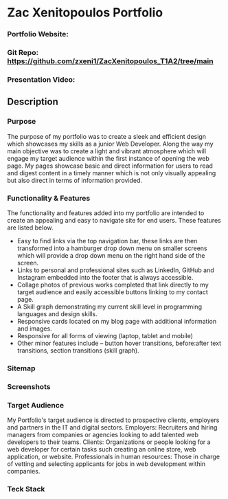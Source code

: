 # Zac Xenitopoulos Portfolio 

### Portfolio Website:

### Git Repo: https://github.com/zxeni1/ZacXenitopoulos_T1A2/tree/main

### Presentation Video: 

## Description 

### Purpose
The purpose of my portfolio was to create a sleek and efficient design which showcases my
skills as a junior Web Developer. Along the way my main objective was to create a light and
vibrant atmosphere which will engage my target audience within the first instance of
opening the web page. My pages showcase basic and direct information for users to read
and digest content in a timely manner which is not only visually appealing but also direct in
terms of information provided.

### Functionality  & Features
The functionality and features added into my portfolio are intended to create an appealing
and easy to navigate site for end users. These features are listed below.
- Easy to find links via the top navigation bar, these links are then transformed into a
hamburger drop down menu on smaller screens which will provide a drop down
menu on the right hand side of the screen.
- Links to personal and professional sites such as LinkedIn, GitHub and Instagram
embedded into the footer that is always accessible.
- Collage photos of previous works completed that link directly to my target audience
and easily accessible buttons linking to my contact page.
- A Skill graph demonstrating my current skill level in programming languages and
design skills.
- Responsive cards located on my blog page with additional information and images.
- Responsive for all forms of viewing (laptop, tablet and mobile)
- Other minor features include – button hover transitions, before:after text
transitions, section transitions (skill graph).

### Sitemap 

### Screenshots 

### Target Audience 
My Portfolio&#39;s target audience is directed to prospective clients, employers and partners in
the IT and digital sectors.
Employers: Recruiters and hiring managers from companies or agencies looking to add
talented web developers to their teams.
Clients: Organizations or people looking for a web developer for certain tasks such creating
an online store, web application, or website.
Professionals in human resources: Those in charge of vetting and selecting applicants for
jobs in web development within companies.

### Teck Stack
